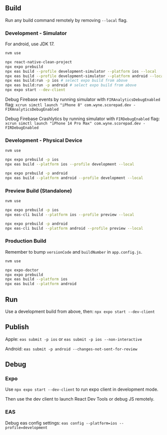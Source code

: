 ## Build

Run any build command remotely by removing `--local` flag.

### Development - Simulator

For android, use JDK 17.

```zsh
nvm use

npx react-native-clean-project
npx expo prebuild
npx eas build --profile development-simulator --platform ios --local
npx eas build --profile development-simulator --platform android --local
npx eas build:run -p ios # select expo build from above
npx eas build:run -p android # select expo build from above
npx expo start --dev-client
```

Debug Firebase events by running simulator with `FIRAnalyticsDebugEnabled` flag:
`xcrun simctl launch "iPhone 8" com.wyne.scorepad.dev -FIRAnalyticsDebugEnabled`

Debug Firebase Crashlytics by running simulator with `FIRDebugEnabled` flag:
`xcrun simctl launch "iPhone 14 Pro Max" com.wyne.scorepad.dev -FIRDebugEnabled`

### Development - Physical Device

```zsh
nvm use

npx expo prebuild -p ios
npx eas build --platform ios --profile development --local

npx expo prebuild -p android
npx eas build --platform android --profile development --local
```

### Preview Build (Standalone)

```zsh
nvm use

npx expo prebuild -p ios
npx eas-cli build --platform ios --profile preview --local

npx expo prebuild -p android
npx eas-cli build --platform android --profile preview --local
```

### Production Build

Remember to bump `versionCode` and `buildNumber` in `app.config.js`.

```zsh
nvm use

npx expo-doctor
npx expo prebuild
npx eas build --platform ios
npx eas build --platform android
```

## Run

Use a development build from above, then: `npx expo start --dev-client`

## Publish

Apple: `eas submit -p ios` or `eas submit -p ios --non-interactive`

Android: `eas submit -p android --changes-not-sent-for-review`

## Debug

### Expo

Use `npx expo start --dev-client` to run expo client in development mode.

Then use the dev client to launch React Dev Tools or debug JS remotely.

### EAS

Debug eas config settings: `eas config --platform=ios --profile=development`
